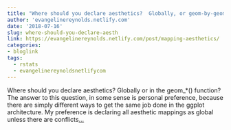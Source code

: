 ```yaml
---
title: "Where should you declare aesthetics?  Globally, or geom-by-geom?"
author: 'evangelinereynolds.netlify.com'
date: '2018-07-16'
slug: where-should-you-declare-aesth
link: https://evangelinereynolds.netlify.com/post/mapping-aesthetics/
categories:
- bloglink
tags:
  - rstats
  - evangelinereynoldsnetlifycom
---
```


Where should you declare aesthetics? Globally or in the geom_*() function? The answer to this question, in some sense is personal preference, because there are simply different ways to get the same job done in the ggplot architecture. My preference is declaring all aesthetic mappings as global unless there are conflicts[... <i class="fas fa-external-link-alt"></i>](https://evangelinereynolds.netlify.com/post/mapping-aesthetics/)

